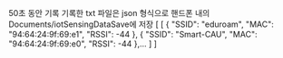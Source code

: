 50초 동안 기록
기록한 txt 파일은 json 형식으로 핸드폰 내의 Documents/iotSensingDataSave에 저장
[
    [
        {
            "SSID": "eduroam",
            "MAC": "94:64:24:9f:69:e1",
            "RSSI": -44
        },
        {
            "SSID": "Smart-CAU",
            "MAC": "94:64:24:9f:69:e0",
            "RSSI": -44
        },...
    ]
]

